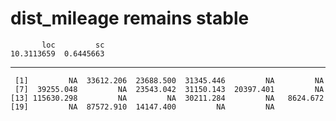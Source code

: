 # dist_mileage remains stable

           loc         sc 
    10.3113659  0.6445663 

---

     [1]         NA  33612.206  23688.500  31345.446         NA         NA
     [7]  39255.048         NA  23543.042  31150.143  20397.401         NA
    [13] 115630.298         NA         NA  30211.284         NA   8624.672
    [19]         NA  87572.910  14147.400         NA         NA

